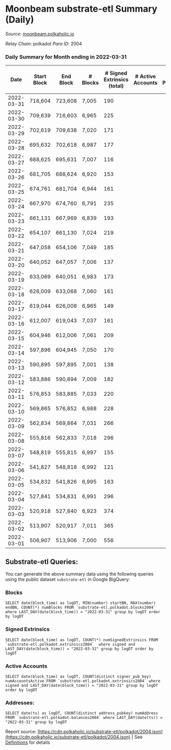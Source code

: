 # Moonbeam substrate-etl Summary (Daily)

_Source_: [moonbeam.polkaholic.io](https://moonbeam.polkaholic.io)

*Relay Chain*: polkadot
*Para ID*: 2004



### Daily Summary for Month ending in 2022-03-31


| Date | Start Block | End Block | # Blocks | # Signed Extrinsics (total) | # Active Accounts | # Passive | # New | # Addresses with Balances | # Events | # Transfers | # XCM Transfers In | # XCM Transfers Out |
| ---- | ----------- | --------- | -------- | --------------------------- | ----------------- | --------- | ----- | ------------------------- | -------- | ----------- | ------------------ | ------------------- |
| 2022-03-31 | 716,604 | 723,608 | 7,005  | 190 |  |  |  | 207,152 | 574,915 | 12,330 ($15,711,131.07) |   |   |
| 2022-03-30 | 709,639 | 716,603 | 6,965  | 225 |  |  |  |  | 621,697 | 16,501 ($18,635,432.30) |   |   |
| 2022-03-29 | 702,619 | 709,638 | 7,020  | 171 |  |  |  |  | 676,494 | 15,915 ($39,550,929.18) |   |   |
| 2022-03-28 | 695,632 | 702,618 | 6,987  | 177 |  |  |  |  | 710,754 | 16,778 ($28,802,816.56) |   |   |
| 2022-03-27 | 688,625 | 695,631 | 7,007  | 116 |  |  |  |  | 522,829 | 11,563 ($7,993,426.40) |   |   |
| 2022-03-26 | 681,705 | 688,624 | 6,920  | 153 |  |  |  |  | 436,183 | 10,692 ($10,445,239.14) |   |   |
| 2022-03-25 | 674,761 | 681,704 | 6,944  | 161 |  |  |  |  | 541,959 | 11,989 ($19,917,776.82) |   |   |
| 2022-03-24 | 667,970 | 674,760 | 6,791  | 235 |  |  |  |  | 601,696 | 13,577 ($13,313,787.59) |   |   |
| 2022-03-23 | 661,131 | 667,969 | 6,839  | 193 |  |  |  |  | 514,250 | 10,904 ($9,988,905.86) |   |   |
| 2022-03-22 | 654,107 | 661,130 | 7,024  | 219 |  |  |  |  | 549,887 | 11,798 ($26,695,879.75) |   |   |
| 2022-03-21 | 647,058 | 654,106 | 7,049  | 185 |  |  |  |  | 596,422 | 12,436 ($24,602,316.60) |   |   |
| 2022-03-20 | 640,052 | 647,057 | 7,006  | 137 |  |  |  |  | 697,896 | 14,109 ($22,969,272.06) |   |   |
| 2022-03-19 | 633,069 | 640,051 | 6,983  | 173 |  |  |  |  | 601,476 | 14,100 ($19,458,730.76) |   |   |
| 2022-03-18 | 626,009 | 633,068 | 7,060  | 161 |  |  |  |  | 500,857 | 10,374 ($13,759,281.06) |   |   |
| 2022-03-17 | 619,044 | 626,008 | 6,965  | 149 |  |  |  |  | 507,945 | 10,892 ($16,851,812.39) |   |   |
| 2022-03-16 | 612,007 | 619,043 | 7,037  | 161 |  |  |  |  | 546,751 | 12,009 ($11,592,182.59) |   |   |
| 2022-03-15 | 604,946 | 612,006 | 7,061  | 209 |  |  |  |  | 523,453 | 11,593 ($8,096,584.46) |   |   |
| 2022-03-14 | 597,896 | 604,945 | 7,050  | 170 |  |  |  |  | 517,540 | 12,245 ($12,633,490.34) |   |   |
| 2022-03-13 | 590,895 | 597,895 | 7,001  | 138 |  |  |  |  | 475,998 | 9,797 ($13,398,656.94) |   |   |
| 2022-03-12 | 583,886 | 590,894 | 7,009  | 182 |  |  |  |  | 480,709 | 10,728 ($8,214,399.41) |   |   |
| 2022-03-11 | 576,853 | 583,885 | 7,033  | 220 |  |  |  |  | 549,758 | 14,628 ($52,242,710.06) |   |   |
| 2022-03-10 | 569,865 | 576,852 | 6,988  | 228 |  |  |  |  | 682,055 | 16,728 ($45,998,541.05) |   |   |
| 2022-03-09 | 562,834 | 569,864 | 7,031  | 266 |  |  |  |  | 547,658 | 13,968 ($17,209,206.17) |   |   |
| 2022-03-08 | 555,816 | 562,833 | 7,018  | 296 |  |  |  |  | 495,697 | 12,182 ($15,853,852.51) |   |   |
| 2022-03-07 | 548,819 | 555,815 | 6,997  | 155 |  |  |  |  | 601,243 | 15,326 ($14,457,433.11) |   |   |
| 2022-03-06 | 541,827 | 548,818 | 6,992  | 121 |  |  |  |  | 542,996 | 14,046 ($22,109,308.34) |   |   |
| 2022-03-05 | 534,832 | 541,826 | 6,995  | 163 |  |  |  |  | 564,738 | 15,683 ($13,519,308.06) |   |   |
| 2022-03-04 | 527,841 | 534,831 | 6,991  | 296 |  |  |  |  | 722,724 | 23,808 ($30,160,808.17) |   |   |
| 2022-03-03 | 520,918 | 527,840 | 6,923  | 374 |  |  |  |  | 743,026 | 23,013 ($33,236,528.96) |   |   |
| 2022-03-02 | 513,907 | 520,917 | 7,011  | 365 |  |  |  |  | 647,417 | 19,328 ($29,641,907.45) |   |   |
| 2022-03-01 | 506,907 | 513,906 | 7,000  | 556 |  |  |  |  | 609,051 | 22,017 ($17,378,406.93) |   |   |

## Substrate-etl Queries:
You can generate the above summary data using the following queries using the public dataset `substrate-etl` in Google BigQuery:


### Blocks
```
SELECT date(block_time) as logDT, MIN(number) startBN, MAX(number) endBN, COUNT(*) numBlocks FROM `substrate-etl.polkadot.blocks2004`  where LAST_DAY(date(block_time)) = "2022-03-31" group by logDT order by logDT
```


### Signed Extrinsics
```
SELECT date(block_time) as logDT, COUNT(*) numSignedExtrinsics FROM `substrate-etl.polkadot.extrinsics2004`  where signed and LAST_DAY(date(block_time)) = "2022-03-31" group by logDT order by logDT
```


### Active Accounts
```
SELECT date(block_time) as logDT, COUNT(distinct signer_pub_key) numAccountsActive FROM `substrate-etl.polkadot.extrinsics2004` where signed and LAST_DAY(date(block_time)) = "2022-03-31" group by logDT order by logDT
```


### Addresses:
```
SELECT date(ts) as logDT, COUNT(distinct address_pubkey) numAddress FROM `substrate-etl.polkadot.balances2004` where LAST_DAY(date(ts)) = "2022-03-31" group by logDT
```



Report source: [https://cdn.polkaholic.io/substrate-etl/polkadot/2004.json](https://cdn.polkaholic.io/substrate-etl/polkadot/2004.json) | See [Definitions](/DEFINITIONS.md) for details
